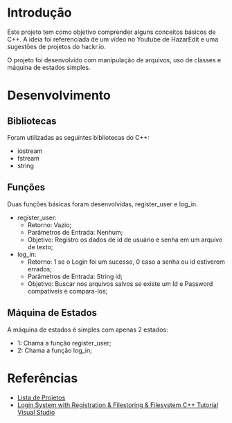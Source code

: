 # Introdução

Este projeto tem como objetivo comprender alguns conceitos básicos de C++. A ideia foi referenciada de um vídeo no Youtube de HazarEdit e uma sugestões de projetos do hackr.io. 

O projeto foi desenvolvido com manipulação de arquivos, uso de classes e máquina de estados simples.


# Desenvolvimento

## Bibliotecas

Foram utilizadas as seguintes bibliotecas do C++: 
- iostream
- fstream
- string 

## Funções

Duas funções básicas foram desenvolvidas, register_user e log_in. 

- register_user:
    - Retorno: Vazio;
    - Parâmetros de Entrada: Nenhum;
    - Objetivo: Registro os dados de id de usuário e senha em um arquivo de texto;
- log_in:
    - Retorno: 1 se o Login foi um sucesso, 0 caso a senha ou id estiverem errados;
    - Parâmetros de Entrada: String id;
    - Objetivo: Buscar nos arquivos salvos se existe um Id e Password compatíveis e compara-los; 

## Máquina de Estados

A máquina de estados é simples com apenas 2 estados:

- 1: Chama a função register_user;
- 2: Chama a função log_in;



# Referências

- [Lista de Projetos](https://hackr.io/blog/cpp-projects)
- [Login System with Registration & Filestoring & Filesystem C++ Tutorial Visual Studio](https://www.youtube.com/watch?v=I_aWPGCaaFA)